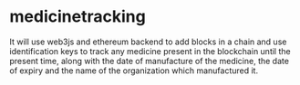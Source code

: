# medicinetracking

It will use web3js and ethereum backend to add blocks in a chain and use identification keys to track any medicine present in the blockchain until the present time, along with the date of manufacture of the medicine, the date of expiry and the name of the organization which manufactured it.
